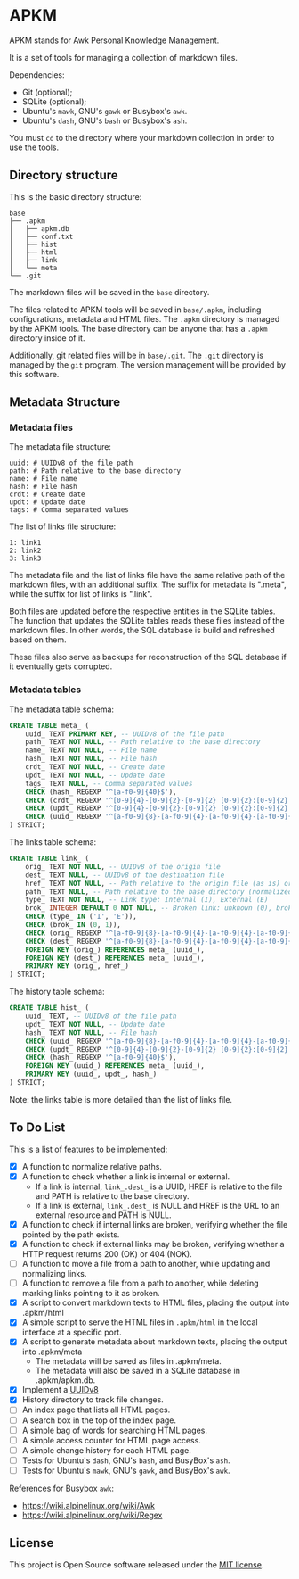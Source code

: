 APKM
======================================================

APKM stands for Awk Personal Knowledge Management.

It is a set of tools for managing a collection of markdown files.

Dependencies:

* Git (optional);
* SQLite (optional);
* Ubuntu's `mawk`, GNU's `gawk` or Busybox's `awk`.
* Ubuntu's `dash`, GNU's `bash` or Busybox's `ash`.

You must `cd` to the directory where your markdown collection in order to use the tools.

Directory structure
------------------------------------------------------

This is the basic directory structure:

```
base
├── .apkm
│   ├── apkm.db
│   ├── conf.txt
│   ├── hist
│   ├── html
│   ├── link
│   └── meta
└── .git
```

The markdown files will be saved in the `base` directory.

The files related to APKM tools will be saved in `base/.apkm`, including configurations, metadata and HTML files. The `.apkm` directory is managed by the APKM tools. The base directory can be anyone that has a `.apkm` directory inside of it.

Additionally, git related files will be in `base/.git`. The `.git` directory is managed by the `git` program. The version management will be provided by this software.

Metadata Structure
------------------------------------------------------

### Metadata files

The metadata file structure:

```
uuid: # UUIDv8 of the file path
path: # Path relative to the base directory
name: # File name
hash: # File hash
crdt: # Create date
updt: # Update date
tags: # Comma separated values
```

The list of links file structure:

```
1: link1
2: link2
3: link3
```

The metadata file and the list of links file have the same relative path of the markdown files, with an additional suffix. The suffix for metadata is ".meta", while the suffix for list of links is ".link".

Both files are updated before the respective entities in the SQLite tables. The function that updates the SQLite tables reads these files instead of the markdown files. In other words, the SQL database is build and refreshed based on them.

These files also serve as backups for reconstruction of the SQL detabase if it eventually gets corrupted.

### Metadata tables

The metadata table schema:

```sql
CREATE TABLE meta_ (
    uuid_ TEXT PRIMARY KEY, -- UUIDv8 of the file path
    path_ TEXT NOT NULL, -- Path relative to the base directory
    name_ TEXT NOT NULL, -- File name
    hash_ TEXT NOT NULL, -- File hash
    crdt_ TEXT NOT NULL, -- Create date
    updt_ TEXT NOT NULL, -- Update date
    tags_ TEXT NULL, -- Comma separated values
    CHECK (hash_ REGEXP '^[a-f0-9]{40}$'),
    CHECK (crdt_ REGEXP '^[0-9]{4}-[0-9]{2}-[0-9]{2} [0-9]{2}:[0-9]{2}:[0-9]{2}$'),
    CHECK (updt_ REGEXP '^[0-9]{4}-[0-9]{2}-[0-9]{2} [0-9]{2}:[0-9]{2}:[0-9]{2}$'),
    CHECK (uuid_ REGEXP '^[a-f0-9]{8}-[a-f0-9]{4}-[a-f0-9]{4}-[a-f0-9]{4}-[a-f0-9]{12}$')
) STRICT;
```

The links table schema:

```sql
CREATE TABLE link_ (
    orig_ TEXT NOT NULL, -- UUIDv8 of the origin file
    dest_ TEXT NULL, -- UUIDv8 of the destination file
    href_ TEXT NOT NULL, -- Path relative to the origin file (as is) or URL
    path_ TEXT NULL, -- Path relative to the base directory (normalized)
    type_ TEXT NOT NULL, -- Link type: Internal (I), External (E)
    brok_ INTEGER DEFAULT 0 NOT NULL, -- Broken link: unknown (0), broken (1)
    CHECK (type_ IN ('I', 'E')),
    CHECK (brok_ IN (0, 1)),
    CHECK (orig_ REGEXP '^[a-f0-9]{8}-[a-f0-9]{4}-[a-f0-9]{4}-[a-f0-9]{4}-[a-f0-9]{12}$'),
    CHECK (dest_ REGEXP '^[a-f0-9]{8}-[a-f0-9]{4}-[a-f0-9]{4}-[a-f0-9]{4}-[a-f0-9]{12}$'),
    FOREIGN KEY (orig_) REFERENCES meta_ (uuid_),
    FOREIGN KEY (dest_) REFERENCES meta_ (uuid_),
    PRIMARY KEY (orig_, href_)
) STRICT;
```

The history table schema:

```sql
CREATE TABLE hist_ (
    uuid_ TEXT, -- UUIDv8 of the file path
    updt_ TEXT NOT NULL, -- Update date
    hash_ TEXT NOT NULL, -- File hash
    CHECK (uuid_ REGEXP '^[a-f0-9]{8}-[a-f0-9]{4}-[a-f0-9]{4}-[a-f0-9]{4}-[a-f0-9]{12}$'),
    CHECK (updt_ REGEXP '^[0-9]{4}-[0-9]{2}-[0-9]{2} [0-9]{2}:[0-9]{2}:[0-9]{2}$'),
    CHECK (hash_ REGEXP '^[a-f0-9]{40}$'),
    FOREIGN KEY (uuid_) REFERENCES meta_ (uuid_),
    PRIMARY KEY (uuid_, updt_, hash_)
) STRICT;
```

Note: the links table is more detailed than the list of links file.

To Do List
------------------------------------------------------

This is a list of features to be implemented:

* [x] A function to normalize relative paths.
* [x] A function to check whether a link is internal or external.
    - If a link is internal, `link_.dest_` is a UUID, HREF is relative to the file and PATH is relative to the base directory.
    - If a link is external, `link_.dest_` is NULL and HREF is the URL to an external resource and PATH is NULL.
* [x] A function to check if internal links are broken, verifying whether the file pointed by the path exists.
* [x] A function to check if external links may be broken, verifying whether a HTTP request returns 200 (OK) or 404 (NOK).
* [ ] A function to move a file from a path to another, while updating and normalizing links.
* [ ] A function to remove a file from a path to another, while deleting marking links pointing to it as broken.
* [x] A script to convert markdown texts to HTML files, placing the output into .apkm/html
* [x] A simple script to serve the HTML files in `.apkm/html` in the local interface at a specific port.
* [x] A script to generate metadata about markdown texts, placing the output into .apkm/meta
    - The metadata will be saved as files in .apkm/meta.
    - The metadata will also be saved in a SQLite database in .apkm/apkm.db.
* [x] Implement a [UUIDv8](https://gist.github.com/fabiolimace/8821bb4635106122898a595e76102d3a)
* [x] History directory to track file changes.
* [ ] An index page that lists all HTML pages.
* [ ] A search box in the top of the index page.
* [ ] A simple bag of words for searching HTML pages.
* [ ] A simple access counter for HTML page access.
* [ ] A simple change history for each HTML page.
* [ ] Tests for Ubuntu's `dash`, GNU's `bash`, and BusyBox's `ash`.
* [ ] Tests for Ubuntu's `mawk`, GNU's `gawk`, and BusyBox's `awk`.

References for Busybox `awk`:

* https://wiki.alpinelinux.org/wiki/Awk
* https://wiki.alpinelinux.org/wiki/Regex

License
------------------------------------------------------

This project is Open Source software released under the [MIT license](https://opensource.org/licenses/MIT).

